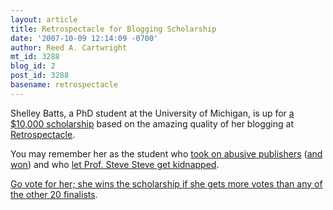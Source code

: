 ```yaml
---
layout: article
title: Retrospectacle for Blogging Scholarship
date: '2007-10-09 12:14:09 -0700'
author: Reed A. Cartwright
mt_id: 3288
blog_id: 2
post_id: 3288
basename: retrospectacle
---
```

Shelley Batts, a PhD student at the University of Michigan, is up for [a $10,000 scholarship](http://www.collegescholarships.org/blog/2007/10/08/vote-for-the-winner-of-the-2007-blogging-scholarship/) based on the amazing quality of her blogging at [Retrospectacle](http://www.scienceblogs.com/retrospectacle/).  

You may remember her as the student who [took on abusive publishers](/archives/2007/04/wiley-interscie.html) ([and won](http://pandasthumb.org/archives/2007/04/wiley-interscie-1.html)) and who [let Prof. Steve Steve get kidnapped](http://pandasthumb.org/archives/2007/04/pandanapped.html).

[Go vote for her; she wins the scholarship if she gets more votes than any of the other 20 finalists](http://www.collegescholarships.org/blog/2007/10/08/vote-for-the-winner-of-the-2007-blogging-scholarship/).
